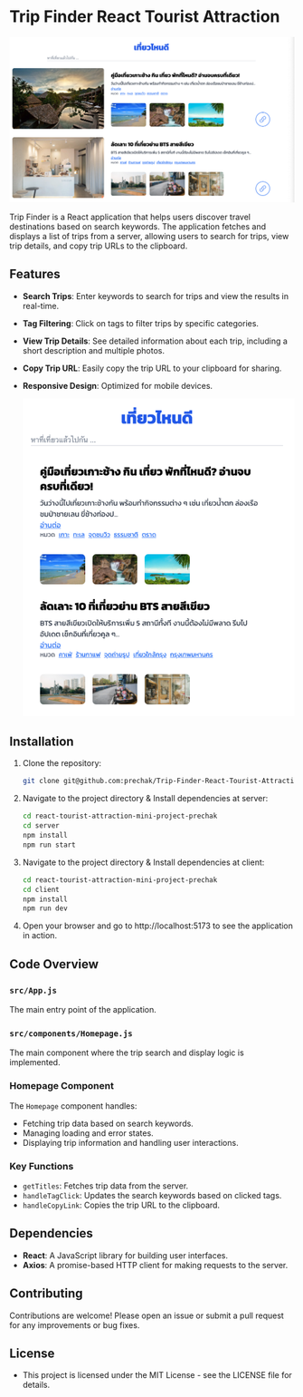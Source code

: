 # Trip Finder React Tourist Attraction

![TOURIST](client/src/img/tiewnaidee-main-screenshot.png)

Trip Finder is a React application that helps users discover travel destinations based on search keywords. The application fetches and displays a list of trips from a server, allowing users to search for trips, view trip details, and copy trip URLs to the clipboard.

## Features

- **Search Trips**: Enter keywords to search for trips and view the results in real-time.
- **Tag Filtering**: Click on tags to filter trips by specific categories.
- **View Trip Details**: See detailed information about each trip, including a short description and multiple photos.
- **Copy Trip URL**: Easily copy the trip URL to your clipboard for sharing.
- **Responsive Design**: Optimized for mobile devices.
  
  ![TOURIST](client/src/img/tiewnaidee-responsive-screenshot.png)

## Installation

1. Clone the repository:
   ```sh
   git clone git@github.com:prechak/Trip-Finder-React-Tourist-Attraction.git

2. Navigate to the project directory & Install dependencies at server:
   ```sh
   cd react-tourist-attraction-mini-project-prechak
   cd server
   npm install
   npm run start
   
3. Navigate to the project directory & Install dependencies at client:
   ```sh
   cd react-tourist-attraction-mini-project-prechak
   cd client
   npm install
   npm run dev

4. Open your browser and go to http://localhost:5173 to see the application in action.

## Code Overview

### `src/App.js`
The main entry point of the application.

### `src/components/Homepage.js`
The main component where the trip search and display logic is implemented.

### Homepage Component

The `Homepage` component handles:

- Fetching trip data based on search keywords.
- Managing loading and error states.
- Displaying trip information and handling user interactions.

### Key Functions

- `getTitles`: Fetches trip data from the server.
- `handleTagClick`: Updates the search keywords based on clicked tags.
- `handleCopyLink`: Copies the trip URL to the clipboard.

## Dependencies

- **React**: A JavaScript library for building user interfaces.
- **Axios**: A promise-based HTTP client for making requests to the server.

## Contributing

Contributions are welcome! Please open an issue or submit a pull request for any improvements or bug fixes.

## License
- This project is licensed under the MIT License - see the LICENSE file for details.
